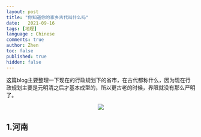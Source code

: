 ```yaml
---
layout: post
title: "你知道你的家乡古代叫什么吗"
date:   2021-09-16
tags: [地理]
language : Chinese
comments: true
author: Zhen
toc: false
published: true
hidden: false
---
```

这篇blog主要整理一下现在的行政规划下的省市，在古代都称什么，因为现在行政规划主要是元明清之后才基本成型的，所以更古老的时候，界限就没有那么严明了。

<p align="center"> <img src="{{ site.imageurl }}/行政规划.svg"> </p> 

## 1.河南

<!--stackedit_data:
eyJoaXN0b3J5IjpbLTc3NzU4OTcyLC02MTM3ODAyNjksLTEwMz
cxNTIxNzZdfQ==
-->